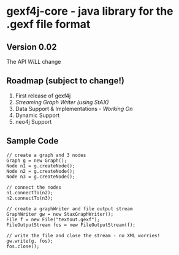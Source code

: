 gexf4j-core - java library for the .gexf file format
=================

Version 0.02
------------------
The API *WILL* change

Roadmap (subject to change!)
------------------
1. First release of gexf4j
2. *Streaming Graph Writer (using StAX)*
3. Data Support & Implementations - _Working On_
4. Dynamic Support
5. neo4j Support

Sample Code
------------------

	// create a graph and 3 nodes
	Graph g = new Graph();
	Node n1 = g.createNode();
	Node n2 = g.createNode();
	Node n3 = g.createNode();

	// connect the nodes
	n1.connectTo(n2);
	n2.connectTo(n3);

	// create a graphWriter and file output stream
	GraphWriter gw = new StaxGraphWriter();
	File f = new File("textout.gexf");
	FileOutputStream fos = new FileOutputStream(f);

	// write the file and close the stream - no XML worries!
	gw.write(g, fos);
	fos.close();